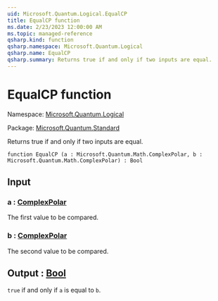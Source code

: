 ```yaml
---
uid: Microsoft.Quantum.Logical.EqualCP
title: EqualCP function
ms.date: 2/23/2023 12:00:00 AM
ms.topic: managed-reference
qsharp.kind: function
qsharp.namespace: Microsoft.Quantum.Logical
qsharp.name: EqualCP
qsharp.summary: Returns true if and only if two inputs are equal.
---
```


# EqualCP function

Namespace: [Microsoft.Quantum.Logical](xref:Microsoft.Quantum.Logical)

Package: [Microsoft.Quantum.Standard](https://nuget.org/packages/Microsoft.Quantum.Standard)


Returns true if and only if two inputs are equal.

```qsharp
function EqualCP (a : Microsoft.Quantum.Math.ComplexPolar, b : Microsoft.Quantum.Math.ComplexPolar) : Bool
```


## Input

### a : [ComplexPolar](xref:Microsoft.Quantum.Math.ComplexPolar)

The first value to be compared.


### b : [ComplexPolar](xref:Microsoft.Quantum.Math.ComplexPolar)

The second value to be compared.



## Output : [Bool](xref:microsoft.quantum.qsharp.valueliterals#bool-literals)

`true` if and only if `a` is equal to `b`.